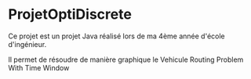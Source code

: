 # ProjetOptiDiscrete

Ce projet est un projet Java réalisé lors de ma 4ème année d'école d'ingénieur.

Il permet de résoudre de manière graphique le Vehicule Routing Problem With Time Window
